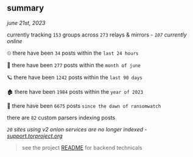 
## summary
_june 21st, 2023_

currently tracking `153` groups across `273` relays & mirrors - _`107` currently online_

⏲ there have been `34` posts within the `last 24 hours`

🦈 there have been `277` posts within the `month of june`

🪐 there have been `1242` posts within the `last 90 days`

🏚 there have been `1984` posts within the `year of 2023`

🦕 there have been `6675` posts `since the dawn of ransomwatch`

there are `82` custom parsers indexing posts

_`20` sites using v2 onion services are no longer indexed - [support.torproject.org](https://support.torproject.org/onionservices/v2-deprecation/)_

> see the project [README](https://github.com/joshhighet/ransomwatch#ransomwatch--) for backend technicals
